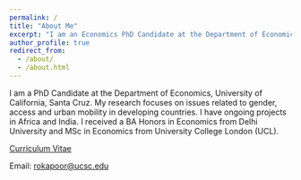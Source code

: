 ```yaml
---
permalink: /
title: "About Me"
excerpt: "I am an Economics PhD Candidate at the Department of Economics, University of California, Santa Cruz. My research focuses on issues related to gender, access and urban mobility in developing countries. I have ongoing projects in Africa and India. I received a BA Honors in Economics from Delhi University and MSc in Economics from University College London (UCL)."
author_profile: true
redirect_from: 
  - /about/
  - /about.html
---
```

I am a PhD Candidate at the Department of Economics, University of California, Santa Cruz. My research focuses on issues related to gender, access and urban mobility in developing countries. I have ongoing projects in Africa and India. I received a BA Honors in Economics from Delhi University and MSc in Economics from University College London (UCL).

[Curriculum Vitae](/files/Rolly_Academic_CV.pdf) 


Email: [rokapoor@ucsc.edu](mailto:rokapoor@ucsc.edu)